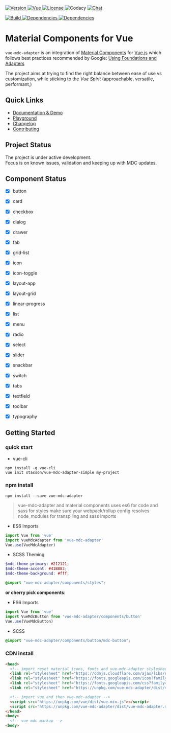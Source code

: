 <div class="readme-header">
  <p>
    <a href="https://www.codacy.com/app/stasson/vue-mdc-adapter?utm_source=github.com&amp;utm_medium=referral&amp;utm_content=stasson/vue-mdc-adapter&amp;utm_campaign=Badge_Grade">
    <a href="https://www.npmjs.com/package/vue-mdc-adapter">
      <img src="https://badge.fury.io/js/vue-mdc-adapter.svg" alt="Version">
    </a>
    <a href="https://www.npmjs.com/package/vue">
      <img src="https://img.shields.io/badge/vue-%5E2.5.3-green.svg" alt="Vue">
    </a>
    <a href="https://www.npmjs.com/package/vue-mdc-adapter">
      <img src="https://img.shields.io/npm/l/vue-mdc-adapter.svg" alt="License">
    </a>
      <img src="https://api.codacy.com/project/badge/Grade/d854cc6c83ac4985bdd2d2cdb272be5d" alt="Codacy"/>
    </a>
    <a href="https://gitter.im/vue-mdc-adapter/Lobby?utm_source=badge&utm_medium=badge&utm_campaign=pr-badge&utm_content=badge">
      <img src="https://badges.gitter.im/vue-mdc-adapter/Lobby.svg" alt="Chat"/>
    </a>
  </p>
  
  <p>
    <a href="https://travis-ci.org/stasson/vue-mdc-adapter">
      <img src="https://travis-ci.org/stasson/vue-mdc-adapter.svg?branch=master" alt="Build">
    </a>
    <a href="https://greenkeeper.io/" >
      <img src="https://badges.greenkeeper.io/stasson/vue-mdc-adapter.svg" alt="Dependencies"/>
    </a>
    <a href="https://david-dm.org/stasson/vue-mdc-adapter" >
      <img src="https://img.shields.io/david/stasson/vue-mdc-adapter.svg" alt="Dependencies"/>
    </a>
  </p>

</div>

# Material Components for Vue

`vue-mdc-adapter` is an integration of
[Material Components](https://material.io/components/web/)
for [Vue.js](https://vuejs.org) which follows best practices 
recommended by Google:
[Using Foundations and Adapters](https://github.com/material-components/material-components-web/blob/master/docs/integrating-into-frameworks.md#the-advanced-approach-using-foundations-and-adapters)

The project aims at trying to find the right balance between ease of use vs
customization, while sticking to the _Vue Spirit_ (approachable, versatile, performant,)

## Quick Links

- [Documentation & Demo](https://stasson.github.io/vue-mdc-adapter)
- [Playground](https://codepen.io/stasson/pen/oojWjV)
- [Changelog](https://github.com/stasson/vue-mdc-adapter/blob/master/CHANGELOG.md)
- [Contributing](https://github.com/stasson/vue-mdc-adapter/blob/master/CONTRIBUTING.md)

## Project Status

The project is under active development.  
Focus is on known issues, validation and keeping up with MDC updates. 

## Component Status

- [x] button 
- [x] card 
- [x] checkbox 
- [x] dialog 
- [x] drawer 
- [x] fab 
- [x] grid-list 
- [x] icon 
- [x] icon-toggle 
- [x] layout-app 
- [x] layout-grid 
- [x] linear-progress 
- [x] list 
- [x] menu 
- [x] radio 
- [x] select 
- [x] slider 
- [x] snackbar 
- [x] switch 
- [x] tabs 
- [x] textfield 
- [x] toolbar 
- [x] typography 


## Getting Started

### quick start

- vue-cli 
```console
npm install -g vue-cli
vue init stasson/vue-mdc-adapter-simple my-project
```


### npm install

```console
npm install --save vue-mdc-adapter
```

> vue-mdc-adapter and material components uses es6 for code and sass for styles
> make sure your webpack/rollup config resolves node_modules for transpiling
> and sass imports

- ES6 Imports

```javascript
import Vue from 'vue'
import VueMdcAdapter from 'vue-mdc-adapter'
Vue.use(VueMdcAdapter)
```

- SCSS Theming

```scss
$mdc-theme-primary: #212121;
$mdc-theme-accent: #41B883;
$mdc-theme-background: #fff;

@import "vue-mdc-adapter/components/styles";
```

__or cherry pick components__:

- ES6 Imports
```javascript
import Vue from 'vue'
import VueMdcButton from 'vue-mdc-adapter/components/button'
Vue.use(VueMdcButton)
```

- SCSS
```scss
@import "vue-mdc-adapter/components/button/mdc-button";
```


### CDN install

```html
<head>
  <!-- import reset material icons, fonts and vue-mdc-adapter stylesheets -->
  <link rel="stylesheet" href="https://cdnjs.cloudflare.com/ajax/libs/normalize/7.0.0/normalize.min.css">
  <link rel="stylesheet" href="https://fonts.googleapis.com/icon?family=Material+Icons">
  <link rel="stylesheet" href="https://fonts.googleapis.com/css?family=Roboto:300,400,500" type="text/css">
  <link rel="stylesheet" href="https://unpkg.com/vue-mdc-adapter/dist/vue-mdc-adapter.min.css">

  <!-- import vue and then vue-mdc-adapter -->
  <script src="https://unpkg.com/vue/dist/vue.min.js"></script>
  <script src="https://unpkg.com/vue-mdc-adapter/dist/vue-mdc-adapter.min.js"></script>
</head>
<body>
  <!-- vue mdc markup -->
<body>
```
